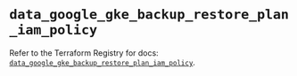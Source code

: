 # `data_google_gke_backup_restore_plan_iam_policy`

Refer to the Terraform Registry for docs: [`data_google_gke_backup_restore_plan_iam_policy`](https://registry.terraform.io/providers/hashicorp/google/6.1.0/docs/data-sources/gke_backup_restore_plan_iam_policy).
